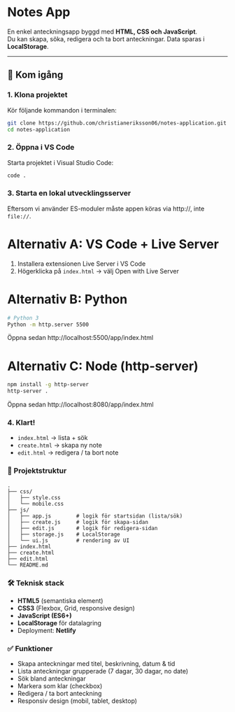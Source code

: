 # Notes App

En enkel anteckningsapp byggd med **HTML, CSS och JavaScript**.  
Du kan skapa, söka, redigera och ta bort anteckningar. Data sparas i **LocalStorage**.

---

## 🚀 Kom igång

### 1. Klona projektet

Kör följande kommandon i terminalen:

```bash
git clone https://github.com/christianeriksson06/notes-application.git
cd notes-application
```

### 2. Öppna i VS Code

Starta projektet i Visual Studio Code:

```bash
code .
```

### 3. Starta en lokal utvecklingsserver

Eftersom vi använder ES-moduler måste appen köras via http://, inte `file://`.

# Alternativ A: VS Code + Live Server

1. Installera extensionen Live Server i VS Code
2. Högerklicka på `index.html` -> välj Open with Live Server

# Alternativ B: Python

```bash
# Python 3
Python -m http.server 5500
```

Öppna sedan http://localhost:5500/app/index.html

# Alternativ C: Node (http-server)

```bash
npm install -g http-server
http-server .
```

Öppna sedan http://localhost:8080/app/index.html

### 4. Klart!

- `index.html` -> lista + sök
- `create.html` -> skapa ny note
- `edit.html` -> redigera / ta bort note

### 📂 Projektstruktur

```text
.
├── css/
│   ├── style.css
│   └── mobile.css
├── js/
│   ├── app.js        # logik för startsidan (lista/sök)
│   ├── create.js     # logik för skapa-sidan
│   ├── edit.js       # logik för redigera-sidan
│   ├── storage.js    # LocalStorage
│   └── ui.js         # rendering av UI
├── index.html
├── create.html
├── edit.html
└── README.md
```

### 🛠️ Teknisk stack

- **HTML5** (semantiska element)
- **CSS3** (Flexbox, Grid, responsive design)
- **JavaScript (ES6+)**
- **LocalStorage** för datalagring
- Deployment: **Netlify**

### ✅ Funktioner

- Skapa anteckningar med titel, beskrivning, datum & tid
- Lista anteckningar grupperade (7 dagar, 30 dagar, no date)
- Sök bland anteckningar
- Markera som klar (checkbox)
- Redigera / ta bort anteckning
- Responsiv design (mobil, tablet, desktop)



